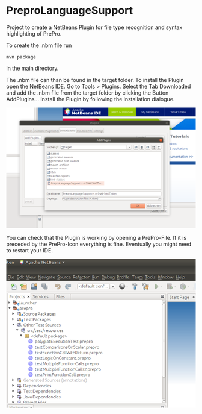 # PreproLanguageSupport

Project to create a NetBeans Plugin for file type recognition and syntax highlighting of PrePro.

To create the .nbm file run

```shell
mvn package 
```
in the main directory. 

The .nbm file can than be found in the target folder. To install the Plugin open the NetBeans IDE. Go to Tools > Plugins.
Select the Tab Downloaded and add the .nbm file from the target folder by clicking the Button AddPlugins...
Install the Plugin by following the installation dialogue.

![Install Plugin](./docs/InstallPlugin.png)

You can check that the Plugin is working by opening a PrePro-File. If it is preceded by the PrePro-Icon everything is fine. 
Eventually you might need to restart your IDE.

![Check Plugin](./docs/CheckPreProIcon.png)
